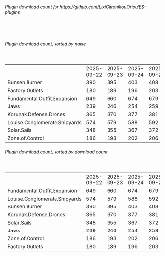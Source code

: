 <h6>Plugin download count for https://github.com/LixiChronikouOriou/ES-plugins</h6><br>
<br>
<h6>Plugin download count, sorted by name</h6><sub><sup><br>
<table>
	<tr>
		<td></td>
		<td>2025-09-22</td>
		<td>2025-09-23</td>
		<td>2025-09-24</td>
		<td>2025-09-25</td>
		<td>2025-09-26</td>
		<td>2025-09-27</td>
		<td>2025-09-28</td>
		<td>today +</td>
	</tr>
	<tr>
		<td>Bunsen.Burner</td>
		<td>390</td>
		<td>395</td>
		<td>403</td>
		<td>408</td>
		<td>416</td>
		<td>422</td>
		<td>430</td>
		<td>+ 8</td>
	</tr>
	<tr>
		<td>Factory.Outlets</td>
		<td>180</td>
		<td>189</td>
		<td>196</td>
		<td>203</td>
		<td>210</td>
		<td>216</td>
		<td>224</td>
		<td>+ 8</td>
	</tr>
	<tr>
		<td>Fundamental.Outfit.Expansion</td>
		<td>649</td>
		<td>660</td>
		<td>674</td>
		<td>679</td>
		<td>694</td>
		<td>702</td>
		<td>717</td>
		<td>+ 15</td>
	</tr>
	<tr>
		<td>Jaws</td>
		<td>239</td>
		<td>246</td>
		<td>254</td>
		<td>259</td>
		<td>265</td>
		<td>269</td>
		<td>279</td>
		<td>+ 10</td>
	</tr>
	<tr>
		<td>Korunak.Defense.Drones</td>
		<td>365</td>
		<td>370</td>
		<td>377</td>
		<td>381</td>
		<td>389</td>
		<td>393</td>
		<td>403</td>
		<td>+ 10</td>
	</tr>
	<tr>
		<td>Louise.Conglomerate.Shipyards</td>
		<td>574</td>
		<td>579</td>
		<td>588</td>
		<td>592</td>
		<td>605</td>
		<td>611</td>
		<td>623</td>
		<td>+ 12</td>
	</tr>
	<tr>
		<td>Solar.Sails</td>
		<td>348</td>
		<td>355</td>
		<td>367</td>
		<td>372</td>
		<td>382</td>
		<td>388</td>
		<td>396</td>
		<td>+ 8</td>
	</tr>
	<tr>
		<td>Zone.of.Control</td>
		<td>186</td>
		<td>193</td>
		<td>202</td>
		<td>206</td>
		<td>212</td>
		<td>216</td>
		<td>224</td>
		<td>+ 8</td>
	</tr>
</table>
</sub></sup>
<h6>Plugin download count, sorted by download count</h6><sub><sup><br>
<table>
	<tr>
		<td></td>
		<td>2025-09-22</td>
		<td>2025-09-23</td>
		<td>2025-09-24</td>
		<td>2025-09-25</td>
		<td>2025-09-26</td>
		<td>2025-09-27</td>
		<td>2025-09-28</td>
		<td>today +</td>
	</tr>
	<tr>
		<td>Fundamental.Outfit.Expansion</td>
		<td>649</td>
		<td>660</td>
		<td>674</td>
		<td>679</td>
		<td>694</td>
		<td>702</td>
		<td>717</td>
		<td>+ 15</td>
	</tr>
	<tr>
		<td>Louise.Conglomerate.Shipyards</td>
		<td>574</td>
		<td>579</td>
		<td>588</td>
		<td>592</td>
		<td>605</td>
		<td>611</td>
		<td>623</td>
		<td>+ 12</td>
	</tr>
	<tr>
		<td>Bunsen.Burner</td>
		<td>390</td>
		<td>395</td>
		<td>403</td>
		<td>408</td>
		<td>416</td>
		<td>422</td>
		<td>430</td>
		<td>+ 8</td>
	</tr>
	<tr>
		<td>Korunak.Defense.Drones</td>
		<td>365</td>
		<td>370</td>
		<td>377</td>
		<td>381</td>
		<td>389</td>
		<td>393</td>
		<td>403</td>
		<td>+ 10</td>
	</tr>
	<tr>
		<td>Solar.Sails</td>
		<td>348</td>
		<td>355</td>
		<td>367</td>
		<td>372</td>
		<td>382</td>
		<td>388</td>
		<td>396</td>
		<td>+ 8</td>
	</tr>
	<tr>
		<td>Jaws</td>
		<td>239</td>
		<td>246</td>
		<td>254</td>
		<td>259</td>
		<td>265</td>
		<td>269</td>
		<td>279</td>
		<td>+ 10</td>
	</tr>
	<tr>
		<td>Zone.of.Control</td>
		<td>186</td>
		<td>193</td>
		<td>202</td>
		<td>206</td>
		<td>212</td>
		<td>216</td>
		<td>224</td>
		<td>+ 8</td>
	</tr>
	<tr>
		<td>Factory.Outlets</td>
		<td>180</td>
		<td>189</td>
		<td>196</td>
		<td>203</td>
		<td>210</td>
		<td>216</td>
		<td>224</td>
		<td>+ 8</td>
	</tr>
</table>
</sub></sup>
